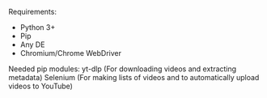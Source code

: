Requirements:
- Python 3+
- Pip
- Any DE
- Chromium/Chrome WebDriver

Needed pip modules:
yt-dlp (For downloading videos and extracting metadata)
Selenium (For making lists of videos and to automatically upload videos to YouTube)

